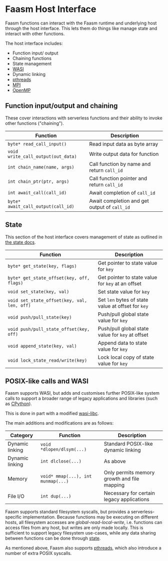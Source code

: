# Faasm Host Interface

Faasm functions can interact with the Faasm runtime and underlying host
through the host interface. This lets them do things like manage state and
interact with other functions.

The host interface includes:

- Function input/ output
- Chaining functions
- State management
- [WASI](https://wasi.dev/)
- Dynamic linking
- [pthreads](threads.md)
- [MPI](mpi.md)
- [OpenMP](openmp.md)

## Function input/output and chaining

These cover interactions with serverless functions and their ability to invoke
other functions ("chaining").

| Function | Description  |
|---|---|
| `byte* read_call_input()` | Read input data as byte array |
| `void write_call_output(out_data)` | Write output data for function |
| `int chain_name(name, args)` | Call function by name and return `call_id` |
| `int chain_ptr(ptr, args)` | Call function pointer and return `call_id` |
| `int await_call(call_id)` | Await completion of `call_id` |
| `byte* await_call_output(call_id)` | Await completion and get output of `call_id` |

## State

This section of the host interface covers management of state as outlined in
[the state docs](state.md).

| Function | Description  |
|---|---|
| `byte* get_state(key, flags)` | Get pointer to state value for `key` |
| `byte* get_state_offset(key, off, flags)` | Get pointer to state value for `key` at an offset |
| `void set_state(key, val)` | Set state value for `key` |
| `void set_state_offset(key, val, len, off)` | Set `len` bytes of state value at offset for `key` |
| `void push/pull_state(key)` | Push/pull global state value for `key` |
| `void push/pull_state_offset(key, off)` | Push/pull global state value for `key` at offset |
| `void append_state(key, val)` | Append data to state value for `key` |
| `void lock_state_read/write(key)` | Lock local copy of state value for `key` |

 ## POSIX-like calls and WASI

 Faasm supports WASI, but adds and customises further POSIX-like system calls
 to support a broader range of legacy applications and libraries (such as
 [CPython](python.md)).

 This is done in part with a modified [wasi-libc](https://github.com/faasm/wasi-libc).

 The main additions and modifications are as follows:

 | Category | Function | Description  |
 |---|---|---|
 | Dynamic linking | `void *dlopen/dlsym(...)` | Standard POSIX-like dynamic linking |
 | Dynamic linking | `int dlclose(...)` | As above |
 | Memory | `void* mmap(...), int munmap(...)` | Only permits memory growth and file mapping |
 | File I/O | `int dup(...)` | Necessary for certain legacy applications |

 Faasm supports standard filesystem syscalls, but provides a serverless-specific implementation.
 Because functions may be executing on different hosts, all filesystem accesses are
 _global-read-local-write_, i.e. functions can access files from any host, but writes are only
 made locally. This is sufficient to support legacy filesystem use-cases, while
 any data sharing between functions can be done through [state](state.md).

 As mentioned above, Faasm also supports [pthreads](threads.md), which also introduce a number
 of extra POSIX syscalls.
